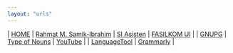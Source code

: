 ```yaml
---
layout: "urls"
---
```


| [HOME](https://home.vlsm.org) | [Rahmat M. Samik-Ibrahim](https://rahmatm.samik-ibrahim.vlsm.org/) | [SI Asisten](https://siasisten.cs.ui.ac.id/)  | [FASILKOM UI](https://www.cs.ui.ac.id/) |
| [GNUPG](https://gnupg.org/) | [Type of Nouns](https://youtu.be/a0PS8emW6Qo) | [YouTube](https://www.youtube.com/) |
| [LanguageTool](https://languagetoolplus.com/) | [Grammarly](https://grammarly.com/) |

